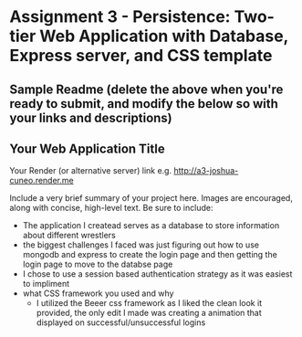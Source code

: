 Assignment 3 - Persistence: Two-tier Web Application with Database, Express server, and CSS template
===


Sample Readme (delete the above when you're ready to submit, and modify the below so with your links and descriptions)
---

## Your Web Application Title

Your Render (or alternative server) link e.g. http://a3-joshua-cuneo.render.me

Include a very brief summary of your project here. Images are encouraged, along with concise, high-level text. Be sure to include:

- The application I createad serves as a database to store information about different wrestlers
- the biggest challenges I faced was just figuring out how to use mongodb and express to create the login page and then getting the login page to move to the databse page
- I chose to use a session based authentication strategy as it was easiest to impliment
- what CSS framework you used and why
  - I utilized the Beeer css framework as I liked the clean look it provided, the only edit I made was creating a animation that displayed on successful/unsuccessful logins


